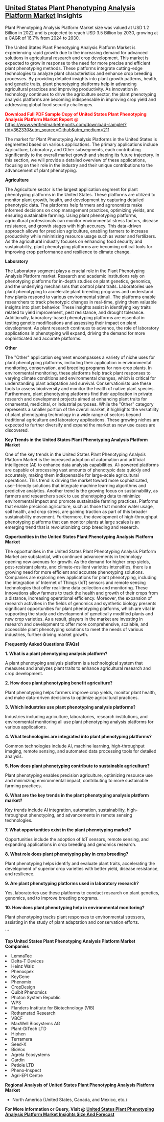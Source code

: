 <h2><a href="https://www.verifiedmarketreports.com/download-sample/?rid=362330&amp;utm_source=Github&amp;utm_medium=211" target="_blank">United States Plant Phenotyping Analysis Platform Market</a> Insights</h2><p>Plant Phenotyping Analysis Platform Market size was valued at USD 1.2 Billion in 2022 and is projected to reach USD 3.5 Billion by 2030, growing at a CAGR of 16.7% from 2024 to 2030.</p><p><p>The United States Plant Phenotyping Analysis Platform Market is experiencing rapid growth due to the increasing demand for advanced solutions in agricultural research and crop development. This market is expected to grow in response to the need for more precise and efficient plant phenotyping methods. These platforms integrate cutting-edge technologies to analyze plant characteristics and enhance crop breeding processes. By providing detailed insights into plant growth patterns, health, and genetic traits, plant phenotyping platforms help in advancing agricultural practices and improving productivity. As innovation in technology continues to drive the agriculture sector, the plant phenotyping analysis platforms are becoming indispensable in improving crop yield and addressing global food security challenges. </p><p><p><span class=""><span style="color: #ff0000;"><strong>Download Full PDF Sample Copy of United States Plant Phenotyping Analysis Platform Market Report</strong> @ </span><a href="https://www.verifiedmarketreports.com/download-sample/?rid=362330&amp;utm_source=Github&amp;utm_medium=211" target="_blank">https://www.verifiedmarketreports.com/download-sample/?rid=362330&amp;utm_source=Github&amp;utm_medium=211</a></span></p></p><p>The market for Plant Phenotyping Analysis Platforms in the United States is segmented based on various applications. The primary applications include Agriculture, Laboratory, and Other subsegments, each contributing significantly to the overall market growth and shaping its future trajectory. In this section, we will provide a detailed overview of these applications, focusing on their role in the industry and their unique contributions to the advancement of plant phenotyping.</p><p><strong>Agriculture</strong></p><p>The Agriculture sector is the largest application segment for plant phenotyping platforms in the United States. These platforms are utilized to monitor plant growth, health, and development by capturing detailed phenotypic data. The platforms help farmers and agronomists make informed decisions on crop management practices, optimizing yields, and ensuring sustainable farming. Using plant phenotyping platforms, agricultural professionals can monitor environmental stress factors, disease resistance, and growth stages with high accuracy. This data-driven approach allows for precision agriculture, enabling farmers to increase productivity while minimizing resource usage such as water and fertilizers. As the agricultural industry focuses on enhancing food security and sustainability, plant phenotyping platforms are becoming critical tools for improving crop performance and resilience to climate change.</p><p><strong>Laboratory</strong></p><p>The Laboratory segment plays a crucial role in the Plant Phenotyping Analysis Platform market. Research and academic institutions rely on phenotyping platforms for in-depth studies on plant genetics, genomics, and the underlying mechanisms that control plant traits. Laboratories use plant phenotyping to accelerate plant breeding programs and understand how plants respond to various environmental stimuli. The platforms enable researchers to track phenotypic changes in real-time, giving them valuable insights into plant behavior. These insights assist in identifying key traits related to yield improvement, pest resistance, and drought tolerance. Additionally, laboratory-based phenotyping platforms are essential in testing genetic modifications and assessing their impact on plant development. As plant research continues to advance, the role of laboratory applications in phenotyping will expand, driving the demand for more sophisticated and accurate platforms.</p><p><strong>Other</strong></p><p>The "Other" application segment encompasses a variety of niche uses for plant phenotyping platforms, including their application in environmental monitoring, conservation, and breeding programs for non-crop plants. In environmental monitoring, these platforms help track plant responses to varying climate conditions and environmental changes, which is critical for understanding plant adaptation and survival. Conservationists use these tools to assess biodiversity and monitor the health of native plant species. Furthermore, plant phenotyping platforms find their application in private research and development projects aimed at enhancing plant traits for ornamental, medicinal, or industrial purposes. While the "Other" category represents a smaller portion of the overall market, it highlights the versatility of plant phenotyping technology in a wide range of sectors beyond traditional agriculture and laboratory applications. These growing niches are expected to further diversify and expand the market as new use cases are discovered.</p><p><strong>Key Trends in the United States Plant Phenotyping Analysis Platform Market</strong></p><p>One of the key trends in the United States Plant Phenotyping Analysis Platform Market is the increased adoption of automation and artificial intelligence (AI) to enhance data analysis capabilities. AI-powered platforms are capable of processing vast amounts of phenotypic data quickly and accurately, making them indispensable for large-scale agricultural operations. This trend is driving the market toward more sophisticated, user-friendly solutions that integrate machine learning algorithms and predictive analytics. Another trend is the growing focus on sustainability, as farmers and researchers seek to use phenotyping data to minimize environmental impact and promote sustainable farming practices. Platforms that enable precision agriculture, such as those that monitor water usage, soil health, and crop stress, are gaining traction as part of this broader sustainability movement. Furthermore, the development of high-throughput phenotyping platforms that can monitor plants at large scales is an emerging trend that is revolutionizing crop breeding and research.</p><p><strong>Opportunities in the United States Plant Phenotyping Analysis Platform Market</strong></p><p>The opportunities in the United States Plant Phenotyping Analysis Platform Market are substantial, with continued advancements in technology opening new avenues for growth. As the demand for higher crop yields, pest-resistant plants, and climate-resilient varieties intensifies, there is a growing need for more efficient and accurate phenotyping solutions. Companies are exploring new applications for plant phenotyping, including the integration of Internet of Things (IoT) sensors and remote sensing technologies that offer real-time data collection and monitoring. These innovations allow farmers to track the health and growth of their crops from a distance, increasing operational efficiency. Moreover, the expansion of research activities in the fields of genomics and synthetic biology presents significant opportunities for plant phenotyping platforms, which are vital in supporting the study and development of genetically modified plants and new crop varieties. As a result, players in the market are investing in research and development to offer more comprehensive, scalable, and accessible plant phenotyping solutions to meet the needs of various industries, further driving market growth.</p><p><strong>Frequently Asked Questions (FAQs)</strong></p><p><strong>1. What is a plant phenotyping analysis platform?</strong></p><p>A plant phenotyping analysis platform is a technological system that measures and analyzes plant traits to enhance agricultural research and crop development.</p><p><strong>2. How does plant phenotyping benefit agriculture?</strong></p><p>Plant phenotyping helps farmers improve crop yields, monitor plant health, and make data-driven decisions to optimize agricultural practices.</p><p><strong>3. Which industries use plant phenotyping analysis platforms?</strong></p><p>Industries including agriculture, laboratories, research institutions, and environmental monitoring all use plant phenotyping analysis platforms for various applications.</p><p><strong>4. What technologies are integrated into plant phenotyping platforms?</strong></p><p>Common technologies include AI, machine learning, high-throughput imaging, remote sensing, and automated data processing tools for detailed analysis.</p><p><strong>5. How does plant phenotyping contribute to sustainable agriculture?</strong></p><p>Plant phenotyping enables precision agriculture, optimizing resource use and minimizing environmental impact, contributing to more sustainable farming practices.</p><p><strong>6. What are the key trends in the plant phenotyping analysis platform market?</strong></p><p>Key trends include AI integration, automation, sustainability, high-throughput phenotyping, and advancements in remote sensing technologies.</p><p><strong>7. What opportunities exist in the plant phenotyping market?</strong></p><p>Opportunities include the adoption of IoT sensors, remote sensing, and expanding applications in crop breeding and genomics research.</p><p><strong>8. What role does plant phenotyping play in crop breeding?</strong></p><p>Plant phenotyping helps identify and evaluate plant traits, accelerating the development of superior crop varieties with better yield, disease resistance, and resilience.</p><p><strong>9. Are plant phenotyping platforms used in laboratory research?</strong></p><p>Yes, laboratories use these platforms to conduct research on plant genetics, genomics, and to improve breeding programs.</p><p><strong>10. How does plant phenotyping help in environmental monitoring?</strong></p><p>Plant phenotyping tracks plant responses to environmental stressors, assisting in the study of plant adaptation and conservation efforts.</p>```</p><p><strong>Top United States Plant Phenotyping Analysis Platform Market Companies</strong></p><div data-test-id=""><p><li>LemnaTec</li><li> Delta-T Devices</li><li> Heinz Walz</li><li> Phenospex</li><li> KeyGene</li><li> Phenomix</li><li> CropDesign</li><li> Quibit Phenomics</li><li> Photon System Republic</li><li> WPS</li><li> Flanders Institute for Biotechnology (VIB)</li><li> Rothamstad Research</li><li> VBCF</li><li> MaxWell Biosystems AG</li><li> Plant-DiTech LTD</li><li> Hiphen</li><li> Terramera</li><li> Seed-X</li><li> BioVox</li><li> Agrela Ecosystems</li><li> Gardin</li><li> Petiole LTD</li><li> Pheno-Inspect</li><li> Agri-EPI Centre</li></p><div><strong>Regional Analysis of&nbsp;United States Plant Phenotyping Analysis Platform Market</strong></div><ul><li dir="ltr"><p dir="ltr">North America&nbsp;(United States, Canada, and Mexico, etc.)</p></li></ul><p><strong>For More Information or Query, Visit @&nbsp;</strong><strong><a href="https://www.verifiedmarketreports.com/product/plant-phenotyping-analysis-platform-market/?utm_source=Github&amp;utm_medium=211" target="_blank">United States Plant Phenotyping Analysis Platform Market Insights Size And Forecast</a></strong></p></div>
